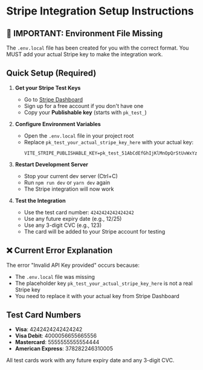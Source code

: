 # Stripe Integration Setup Instructions

## 🚨 IMPORTANT: Environment File Missing

The `.env.local` file has been created for you with the correct format. You MUST add your actual Stripe key to make the integration work.

## Quick Setup (Required)

1. **Get your Stripe Test Keys**
   - Go to [Stripe Dashboard](https://dashboard.stripe.com/test/apikeys)
   - Sign up for a free account if you don't have one
   - Copy your **Publishable key** (starts with `pk_test_`)

2. **Configure Environment Variables**
   - Open the `.env.local` file in your project root
   - Replace `pk_test_your_actual_stripe_key_here` with your actual key:
     ```
     VITE_STRIPE_PUBLISHABLE_KEY=pk_test_51AbCdEfGhIjKlMnOpQrStUvWxYz1234567890abcdefghijklmnopqrstuvwxyz12345678901234567890
     ```

3. **Restart Development Server**
   - Stop your current dev server (Ctrl+C)
   - Run `npm run dev` or `yarn dev` again
   - The Stripe integration will now work

4. **Test the Integration**
   - Use the test card number: `4242424242424242`
   - Use any future expiry date (e.g., 12/25)
   - Use any 3-digit CVC (e.g., 123)
   - The card will be added to your Stripe account for testing

## ❌ Current Error Explanation

The error "Invalid API Key provided" occurs because:
- The `.env.local` file was missing
- The placeholder key `pk_test_your_actual_stripe_key_here` is not a real Stripe key
- You need to replace it with your actual key from Stripe Dashboard

## Test Card Numbers

- **Visa**: 4242424242424242
- **Visa Debit**: 4000056655665556  
- **Mastercard**: 5555555555554444
- **American Express**: 378282246310005

All test cards work with any future expiry date and any 3-digit CVC.